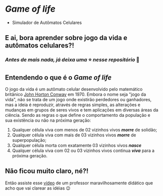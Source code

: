 # *Game of life*
* Simulador de Autômatos Celulares

## E ai, bora aprender sobre jogo da vida e autômatos celulares?! 
### *Antes de mais nada, já deixa uma* :star: *nesse repositório* :heart_decoration:

## Entendendo o que é o *Game of life*
O jogo da vida é um autômato celular desenvolvido pelo matemático britânico [John Horton Conway](https://guiadoestudante.abril.com.br/estudo/conheca-john-conway-o-matematico-que-criou-o-jogo-da-vida/) em 1970. Embora o nome seja "jogo da vida", não se trata de um jogo onde existirão perdedores ou ganhadores, mas a ideia é reproduzir, através de regras simples, as alterações e mudanças em grupos de seres vivos e tem aplicações em diversas áreas da ciência. Sendo as regras o que define o comportamento da população e sua existência ou não na próxima geração: 

1. Qualquer célula viva com menos de 02 vizinhos vivos ***morre*** de solidão;
2. Qualquer célula viva com mais de 03 vizinhos vivos ***morre*** de superpopulação;
3. Qualquer célula morta com exatamente 03 vizinhos vivos ***nasce***
4. Qualquer célula viva com 02 ou 03 vizinhos vivos continua ***viva*** para a próxima geração.

## Não ficou muito claro, né?!
Então assiste esse [vídeo](https://www.youtube.com/watch?v=yLiwUjnRJBE) de um professor maravilhosamente didático que acho que vai clarear as idéias :wink: